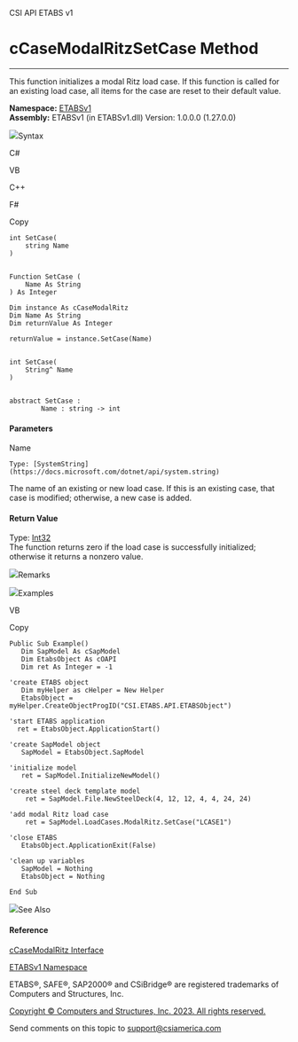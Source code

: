 ﻿

CSI API ETABS v1

# cCaseModalRitzSetCase Method  
  
---  
  
This function initializes a modal Ritz load case. If this function is called
for an existing load case, all items for the case are reset to their default
value.

**Namespace:** [ETABSv1](2780f1b8-2033-5289-2298-1cdb2a7508d9.htm)  
**Assembly:** ETABSv1 (in ETABSv1.dll) Version: 1.0.0.0 (1.27.0.0)

![](../icons/SectionExpanded.png)Syntax

C#

VB

C++

F#

Copy

    
    
    int SetCase(
    	string Name
    )
    
    
    Function SetCase ( 
    	Name As String
    ) As Integer
    
    Dim instance As cCaseModalRitz
    Dim Name As String
    Dim returnValue As Integer
    
    returnValue = instance.SetCase(Name)
    
    
    int SetCase(
    	String^ Name
    )
    
    
    abstract SetCase : 
            Name : string -> int 
    

#### Parameters

Name

    Type: [SystemString](https://docs.microsoft.com/dotnet/api/system.string)  
The name of an existing or new load case. If this is an existing case, that
case is modified; otherwise, a new case is added.

#### Return Value

Type: [Int32](https://docs.microsoft.com/dotnet/api/system.int32)  
The function returns zero if the load case is successfully initialized;
otherwise it returns a nonzero value.

![](../icons/SectionExpanded.png)Remarks

![](../icons/SectionExpanded.png)Examples

VB

Copy

    
    
    Public Sub Example()
       Dim SapModel As cSapModel
       Dim EtabsObject As cOAPI
       Dim ret As Integer = -1
    
    'create ETABS object
       Dim myHelper as cHelper = New Helper
       EtabsObject = myHelper.CreateObjectProgID("CSI.ETABS.API.ETABSObject")
    
    'start ETABS application
      ret = EtabsObject.ApplicationStart()
    
    'create SapModel object
       SapModel = EtabsObject.SapModel
    
    'initialize model
       ret = SapModel.InitializeNewModel()
    
    'create steel deck template model
        ret = SapModel.File.NewSteelDeck(4, 12, 12, 4, 4, 24, 24)
    
    'add modal Ritz load case
        ret = SapModel.LoadCases.ModalRitz.SetCase("LCASE1")
    
    'close ETABS
       EtabsObject.ApplicationExit(False)
    
    'clean up variables
       SapModel = Nothing
       EtabsObject = Nothing
    
    End Sub

![](../icons/SectionExpanded.png)See Also

#### Reference

[cCaseModalRitz Interface](b941bbb0-14e1-89de-a23d-04ab460380bd.htm)

[ETABSv1 Namespace](2780f1b8-2033-5289-2298-1cdb2a7508d9.htm)

ETABS®, SAFE®, SAP2000® and CSiBridge® are registered trademarks of Computers
and Structures, Inc.  

[Copyright © Computers and Structures, Inc. 2023. All rights
reserved.](http://www.csiamerica.com)

Send comments on this topic to
[support@csiamerica.com](mailto:support%40csiamerica.com?Subject=CSI%20API%20ETABS%20v1)

